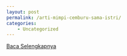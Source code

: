 ```yaml
---
layout: post
permalink: /arti-mimpi-cemburu-sama-istri/
categories:
    - Uncategorized
---
```


[Baca Selengkapnya](/01)